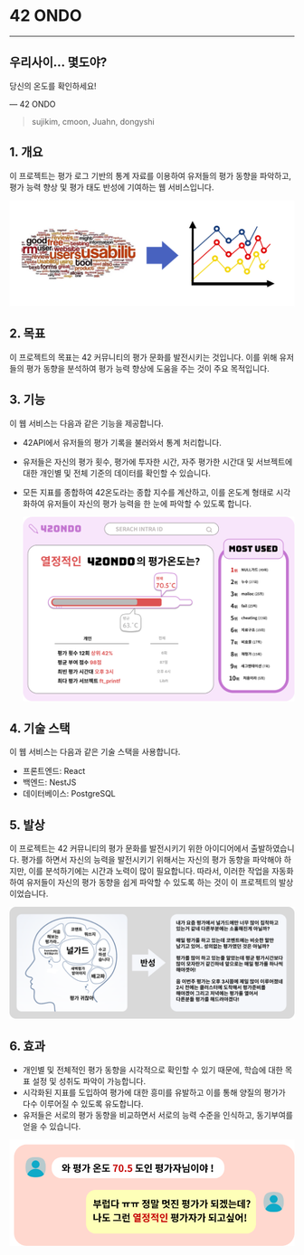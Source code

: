 # 42 ONDO

---

## 우리사이… 몇도야?
당신의 온도를 확인하세요!

— 42 ONDO 

> sujikim, cmoon, Juahn, dongyshi
> 

## 1. 개요

이 프로젝트는 평가 로그 기반의 통계 자료를 이용하여 유저들의 평가 동향을 파악하고, 평가 능력 향상 및 평가 태도 반성에 기여하는 웹 서비스입니다.

![Group 71.png](https://raw.githubusercontent.com/42ondo/documents/main/42ONDO/Group_71.png)

## **2. 목표**

이 프로젝트의 목표는 42 커뮤니티의 평가 문화를 발전시키는 것입니다. 이를 위해 유저들의 평가 동향을 분석하여 평가 능력 향상에 도움을 주는 것이 주요 목적입니다.

## **3. 기능**

이 웹 서비스는 다음과 같은 기능을 제공합니다.

- 42API에서 유저들의 평가 기록을 불러와서 통계 처리합니다.
- 유저들은 자신의 평가 횟수, 평가에 투자한 시간, 자주 평가한 시간대 및 서브젝트에 대한 개인별 및 전체 기준의 데이터를 확인할 수 있습니다.
- 모든 지표를 종합하여 42온도라는 종합 지수를 계산하고, 이를 온도계 형태로 시각화하여 유저들이 자신의 평가 능력을 한 눈에 파악할 수 있도록 합니다.
    
    ![Group 74-2.png](https://raw.githubusercontent.com/42ondo/documents/main/42ONDO/Group_74-2.png)
    

## **4. 기술 스택**

이 웹 서비스는 다음과 같은 기술 스택을 사용합니다.

- 프론트엔드: React
- 백엔드: NestJS
- 데이터베이스: PostgreSQL

## **5. 발상**

이 프로젝트는 42 커뮤니티의 평가 문화를 발전시키기 위한 아이디어에서 출발하였습니다. 평가를 하면서 자신의 능력을 발전시키기 위해서는 자신의 평가 동향을 파악해야 하지만, 이를 분석하기에는 시간과 노력이 많이 필요합니다. 따라서, 이러한 작업을 자동화하여 유저들이 자신의 평가 동향을 쉽게 파악할 수 있도록 하는 것이 이 프로젝트의 발상이었습니다.

![Group 69.png](https://raw.githubusercontent.com/42ondo/documents/main/42ONDO/Group_69.png)

## **6. 효과**

- 개인별 및 전체적인 평가 동향을 시각적으로 확인할 수 있기 때문에, 학습에 대한 목표 설정 및 성취도 파악이 가능합니다.
- 시각화된 지표를 도입하여 평가에 대한 흥미를 유발하고 이를 통해 양질의 평가가 다수 이루어질 수 있도록 유도합니다.
- 유저들은 서로의 평가 동향을 비교하면서 서로의 능력 수준을 인식하고, 동기부여를 얻을 수 있습니다.

![Group 68.png](https://raw.githubusercontent.com/42ondo/documents/main/42ONDO/Group_68.png)
